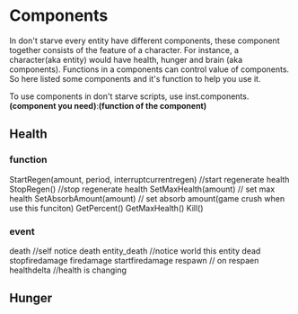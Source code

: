 # Components
In don't starve every entity have different components, these component together consists of the feature of a character. For instance, a character(aka entity) would have health, hunger and brain (aka components). Functions in a components can control value of components. So here listed some components and it's function to help you use it. 

To use components in don't starve scripts, use inst.components.<b>(component you need)</b>:<b>(function of the component) </b>

## Health
### function
StartRegen(amount, period, interruptcurrentregen)  //start regenerate health
StopRegen() //stop regenerate health
SetMaxHealth(amount) // set max health 
SetAbsorbAmount(amount) // set absorb amount(game crush when use this funciton)
GetPercent()
GetMaxHealth()
Kill()
### event
death  //self notice death
entity_death //notice world this entity dead
stopfiredamage
firedamage
startfiredamage
respawn   // on respaen
healthdelta   //health is changing

## Hunger